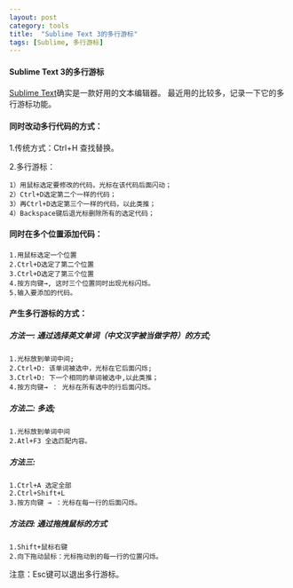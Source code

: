 ```yaml
---
layout: post
category: tools
title:  "Sublime Text 3的多行游标"
tags: [Sublime, 多行游标]
---
```

#### Sublime Text 3的多行游标

[Sublime Text](https://www.sublimetext.com/)确实是一款好用的文本编辑器。
最近用的比较多，记录一下它的多行游标功能。

#### 同时改动多行代码的方式：
1.传统方式：Ctrl+H 查找替换。


2.多行游标：

	1）用鼠标选定要修改的代码，光标在该代码后面闪动；
	2）Ctrl+D选定第二个一样的代码；
	3）再Ctrl+D选定第三个一样的代码，以此类推；
	4）Backspace键后退光标删除所有的选定代码；

#### 同时在多个位置添加代码：
	1.用鼠标选定一个位置
	2.Ctrl+D选定了第二个位置
	3.Ctrl+D选定了第三个位置
	4.按方向键→, 这时三个位置同时出现光标闪烁。
	5.输入要添加的代码。

#### 产生多行游标的方式：

##### 方法一: 通过选择英文单词（中文汉字被当做字符）的方式;
	1.光标放到单词中间;
	2.Ctrl+D: 该单词被选中，光标在它后面闪烁;
    3.Ctrl+D: 下一个相同的单词被选中,以此类推；
    4.按方向键→ ： 光标在所有选中的行后面闪烁。

##### 方法二: 多选;
	1.光标放到单词中间
	2.Atl+F3 全选匹配内容。

##### 方法三: 
    1.Ctrl+A 选定全部
    2.Ctrl+Shift+L
    3.按方向键 → ：光标在每一行的后面闪烁。

##### 方法四: 通过拖拽鼠标的方式
    1.Shift+鼠标右键
    2.向下拖动鼠标：光标拖动到的每一行的位置闪烁。


注意：Esc键可以退出多行游标。